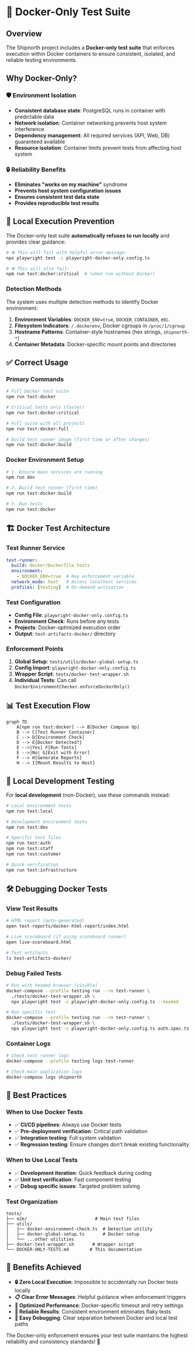 # 🐳 Docker-Only Test Suite

## Overview

The Shipnorth project includes a **Docker-only test suite** that enforces execution within Docker containers to ensure consistent, isolated, and reliable testing environments.

## Why Docker-Only?

### 🛡️ **Environment Isolation**
- **Consistent database state**: PostgreSQL runs in container with predictable data
- **Network isolation**: Container networking prevents host system interference  
- **Dependency management**: All required services (API, Web, DB) guaranteed available
- **Resource isolation**: Container limits prevent tests from affecting host system

### 🔒 **Reliability Benefits**
- **Eliminates "works on my machine"** syndrome
- **Prevents host system configuration issues**
- **Ensures consistent test data state**
- **Provides reproducible test results**

## 🚫 Local Execution Prevention

The Docker-only test suite **automatically refuses to run locally** and provides clear guidance:

```bash
# ❌ This will fail with helpful error message:
npx playwright test -c playwright-docker-only.config.ts

# ❌ This will also fail:  
npm run test:docker:critical  # (when run without Docker)
```

### Detection Methods

The system uses multiple detection methods to identify Docker environment:

1. **Environment Variables**: `DOCKER_ENV=true`, `DOCKER_CONTAINER`, etc.
2. **Filesystem Indicators**: `/.dockerenv`, Docker cgroups in `/proc/1/cgroup`
3. **Hostname Patterns**: Container-style hostnames (hex strings, `shipnorth-*`)
4. **Container Metadata**: Docker-specific mount points and directories

## ✅ Correct Usage

### **Primary Commands**
```bash
# Full Docker test suite
npm run test:docker

# Critical tests only (faster)
npm run test:docker:critical  

# Full suite with all projects
npm run test:docker:full

# Build test runner image (first time or after changes)
npm run test:docker:build
```

### **Docker Environment Setup**
```bash
# 1. Ensure main services are running
npm run dev

# 2. Build test runner (first time)
npm run test:docker:build

# 3. Run tests
npm run test:docker
```

## 🏗️ Docker Test Architecture

### **Test Runner Service**
```yaml
test-runner:
  build: docker/Dockerfile.tests
  environment:
    - DOCKER_ENV=true  # Key enforcement variable
  network_mode: host   # Access localhost services
  profiles: [testing]  # On-demand activation
```

### **Test Configuration**
- **Config File**: `playwright-docker-only.config.ts`
- **Environment Check**: Runs before any tests
- **Projects**: Docker-optimized execution order
- **Output**: `test-artifacts-docker/` directory

### **Enforcement Points**
1. **Global Setup**: `tests/utils/docker-global-setup.ts`
2. **Config Import**: `playwright-docker-only.config.ts`
3. **Wrapper Script**: `tests/docker-test-wrapper.sh`
4. **Individual Tests**: Can call `DockerEnvironmentChecker.enforceDockerOnly()`

## 📊 Test Execution Flow

```mermaid
graph TD
    A[npm run test:docker] --> B[Docker Compose Up]
    B --> C[Test Runner Container]
    C --> D[Environment Check]
    D --> E{Docker Detected?}
    E -->|Yes| F[Run Tests]
    E -->|No| G[Exit with Error]
    F --> H[Generate Reports]
    H --> I[Mount Results to Host]
```

## 🔧 Local Development Testing

For **local development** (non-Docker), use these commands instead:

```bash
# Local environment tests
npm run test:local

# Development environment tests  
npm run test:dev

# Specific test files
npm run test:auth
npm run test:staff
npm run test:customer

# Quick verification
npm run test:infrastructure
```

## 🛠️ Debugging Docker Tests

### **View Test Results**
```bash
# HTML report (auto-generated)
open test-reports/docker-html-report/index.html

# Live scoreboard (if using scoreboard runner)
open live-scoreboard.html

# Test artifacts
ls test-artifacts-docker/
```

### **Debug Failed Tests**
```bash
# Run with headed browser (visible)
docker-compose --profile testing run --rm test-runner \
  ./tests/docker-test-wrapper.sh \
  npx playwright test -c playwright-docker-only.config.ts --headed

# Run specific test
docker-compose --profile testing run --rm test-runner \
  ./tests/docker-test-wrapper.sh \
  npx playwright test -c playwright-docker-only.config.ts auth.spec.ts
```

### **Container Logs**
```bash
# Check test runner logs
docker-compose --profile testing logs test-runner

# Check main application logs  
docker-compose logs shipnorth
```

## 🎯 Best Practices

### **When to Use Docker Tests**
- ✅ **CI/CD pipelines**: Always use Docker tests
- ✅ **Pre-deployment verification**: Critical path validation
- ✅ **Integration testing**: Full system validation
- ✅ **Regression testing**: Ensure changes don't break existing functionality

### **When to Use Local Tests**
- ✅ **Development iteration**: Quick feedback during coding
- ✅ **Unit test verification**: Fast component testing
- ✅ **Debug specific issues**: Targeted problem solving

### **Test Organization**
```
tests/
├── e2e/                          # Main test files
├── utils/
│   ├── docker-environment-check.ts  # Detection utility
│   ├── docker-global-setup.ts       # Docker setup
│   └── ...other utilities
├── docker-test-wrapper.sh       # Wrapper script
└── DOCKER-ONLY-TESTS.md        # This documentation
```

## 🎉 Benefits Achieved

- **🔒 Zero Local Execution**: Impossible to accidentally run Docker tests locally
- **📋 Clear Error Messages**: Helpful guidance when enforcement triggers
- **🚀 Optimized Performance**: Docker-specific timeout and retry settings
- **🧪 Reliable Results**: Consistent environment eliminates flaky tests
- **🔧 Easy Debugging**: Clear separation between Docker and local test paths

The Docker-only enforcement ensures your test suite maintains the highest reliability and consistency standards! 🚢